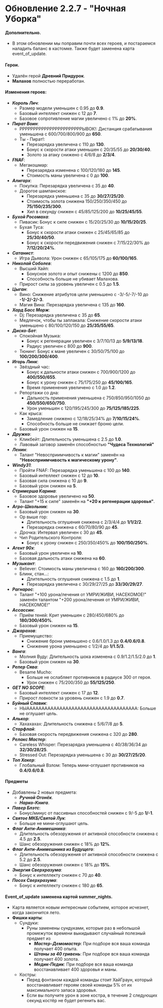 # Обновление 2.2.7 - "Ночная Уборка"
 #### Дополнительно.
  * В этом обновлении мы поправим почти всех героев, и постараемся наладить баланс в кастомке. Также будет заменена карта event_of_update.
 #### Герои.
   * Удалён герой **Древний Придурок**.
   * **Малахов** полностью переработан.
 #### Изменения героев:
   * ***Король Лич***:
     * Размер модели уменьшен с 0.95 до **0.9**.
     * Базовый интеллект снижен с 12 до **7**.
     * Базовое сопротивление магии увеличено с 1% до **20%**.
   * ***Пират Воин***:
     * РРРРРРРРРРРРРРРРРРРРРРРЫВОК!: Дистанция срабатывания уменьшена с 600/700/800/900 до **650**.
     * Ты - Пират!:
        * Перезарядка увеличена с 110 до **130**.
        * Бонус к скорости атаки уменьшен с 20/35/55 до **20/30/40**.
        * Золото за атаку снижено с 4/6/8 до **2/3/4**.
   * ***FNAF***:
     * Мегакошмар: 
        * Перезарядка изменена с 100/120/180 до **145**.
        * Стоимость маны увеличена с 0 до **100**.
   * ***Алигарх***:
     * Покупка: Перезарядка увеличена с 35 до **40**.
     * Дорогое шампанское:
        * Перезарядка уменьшена с 35 до **30/27/25/20**.
        * Стоимость золота снижена 150/250/350/450 до **75/150/235/300**.
        * Хил в секунду снижен с 45/85/125/200 до **10/25/45/55**.
   * ***Бухой Росомаха***:
     * Пивасик: Бонус к силе снижен с 15/20/25/30 до **10/15/20/25**.
     * Бухая Туса:
       * Бонус к скорости атаки снижен с 25/45/65/85 до **25/30/40/50**.
       * Бонус к скорости передвижения снижен с 7/15/22/30% до **7/12/20/24%**.
   * ***Сатанист***:
     * Игра Дьявола: Урон снижен с 65/105/175 до **60/100/165**.
   * ***Николай Соболев***:
     * Высший Хайп:
       * Бонусное золото и опыт снижены с 1200 до **850**.
       * Способность больше не убивает Малахова.
     * Прирост силы за уровень увеличен с 0.5 до **1.5**.
   * ***Цыган***:
     * Вино: Снижение атрибутов цели уменьшено с -3/-5/-7/-10 до **-1/-2/-2/-3**.
     * Магия Вина: Перезарядка увеличена с 135 до **160**.
   * ***Хард Басс Морж***:
     * Dj: Перезарядка увеличена с 35 до **65**.
     * Медлячок, чтобы ты заплакала: Снижение скорости атаки уменьшено с 80/100/120/150 до **25/35/55/65**.
   * ***Диско-Бот***:
     * Спокойная Музыка:
       * Бонус к регенерации увеличен с 3/7/10/13 до **5/9/13/18**.
       * Радиус увеличен с 800 до **900**.
     * Тюнинг: Бонус к мане увеличен с 30/50/75/100 до **100/200/300/400**.
   * ***Игорь Линк***:
     * Звёздный час:
       * Бонус к дальности атаки снижен с 700/900/1200 до **400/550/655**.
       * Бонус к урону снижен с 75/175/250 до **45/100/165**.
       * Время применения увеличено с 1.0 до **1.2**.
     * Репортажи со дна:
       * Дальность применения уменьшена с 750/850/950/1050 до **450/550/650/750**.
       * Урон уменьшен с 120/195/245/300 до **75/125/185/225**.
     * Как крыса:
       * Замедление снижено с 12/18/25/34% до **7/10/15/24%**.
       * Способность больше не снижает броню цели.
     * Базовый урон снижен на **15**.
   * ***Дружко***:
     * Кликбейт: Длительность уменьшена с 2.5 до **1.0**.
     * Лавовый заговор заменён способностью **"Чудеса Технологий"**
   * ***Ленин***:
     * Талант "Невосприимчивость к магии" заменён на **"Невосприимчивость к магическому урону"**.
   * ***Windy31***:
     * Пройти FNAF: Перезарядка уменьшена с 100 до **140**.
     * Базовый интеллект снижен с 12 до **10**.
     * Базовая сила снижена с 10 до **9**.
     * Базовый урон снижен на **5**.
   * ***Стримерша Карина***:
     * Базовое здоровье увеличено на **50**.
     * Талант "+15 к силе" заменён на **"+20 к регенерации здоровья"**.
   * ***Агро-Школьник***:
     * Базовый урон снижен на **30**.
     * Ор выше гор:
        * Длительность оглушения снижена с 2/3/4/4 до **1/1/2/2**.
        * Перезарядка снижена с 60/70/80/90 до **45**.
     * Дрочка: Интервал увеличен с 30 до **45**.
     * Чип Родительского Контроля:
        * Бонус к урону снижен с 250/350/450% до **100/150/250%**.
   * ***Агент 90х***:
     * Базовый урон увеличен на **10**.
     * Базовая дальность атаки снижена на **60**.
   * ***Музыкант***:
     * Believer: Стоимость маны увеличена с 160 до **160/200/300**.
     * Блинк, стан...:
       * Длительность оглушения снижена с 1.5 до **1**.
       * Перезарядка увеличена с 30/29/27/25 до **33/30/29/27**.
   * ***Рагнарос***:
     * Талант "+100 урона/лечения от УМРИ/ЖИВИ, НАСЕКОМОЕ!" заменён талантом "+200 урона/лечения от УМРИ/ЖИВИ, НАСЕКОМОЕ!"
   * ***Ассассин***:
     * Приём теней: Крит уменьшен с 280/450/680% до **180/300/450%**.
     * Базовый урон снижен на **15**.
   * ***Джарахов***:
     * Приемущество:
       * Снижение брони уменьшено с 0.6/1.0/1.3 до **0.4/0.6/0.8**.
       * Снижение урона уменьшено с 1/2/4 до **1/1.5/3**.
   * ***Ванга***:
     * Молния Вуду: Длительность шока изменена с 0.9/1.2/1.5/2.0 до **1**.
     * Базовый урон снижен на **30**.
   * ***Репер Сява***:
     * Besame Mucho:
       * Больше не ослабляет противников в радиусе 300 от героя.
       * Урон снижен с 75/200/350 до **55/125/250**.
   * ***GET NO SCOPE***:
     * Базовый интеллект снижен с 17 до **12**.
     * Прирост ловкости за уровень снижен с 1.9 до **0.7**.
   * ***Буйный Славик***:
     * НЫААААААААААААААААААААААААААААААААААААА: Больше не оглушает цель.
   * ***Алькор***:
     * Хахахахах: Длительность снижена с 5/6/7/8 до **5**.
   * ***Старфлай***:
     * Базовая скорость передвижения снижена с 320 до **280**.
   * ***Релакс Мастер***:
     * Careless Whisper: Перезарядка уменьшена с 40/38/36/34  до **32/30/28/25**.
     * Stressed Out: Перезарядка уменьшена с 30 до **30/27/25/20**.
   * ***Топ Хакер***:
     * Глобальный Взлом: Теперь мини-оглушает противников на **0.4/0.6/0.8**.
 #### Предметы
   * Добавлены 2 новых предмета:
     * ***Ручной Огонёк***.
     * ***Нарко-Книга***.
   * ***Павер Блэтс***:
     * Бонус/минус от пассивных способностей снижен с 9/-5 до **1/-1**.
   * ***Святое МКБ/Святой Лук***:
     * Больше не мини-оглушают цель.
   * ***Флаг Анти-Анимешника***:
     * Длительность обезоружения от активной способности снижена с 4.5 до **2.5**.
     * Шанс обезоружения снижен с 18% до **12%**.
   * ***Флаг Анти-Анимешника из Будущего***:
     * Длительность обезоружения от активной способности снижена с 5.2 до **2.5**.
     * Шанс обезоружения снижен с 18% до **15%**.
   * ***Энергия Сверхразума***:
     * Бонус к интеллекту снижен с 70 до **40**.
   * ***Посох Сверхразума***:
     * Бонус к интеллекту снижен с 180 до **65**.
 #### Event_of_update заменена картой summer_nights.
   * Карта является новым интересным событием, которое исчезнет, когда закончится лето.
   * **Фишки карты**:
     * Сундуки:
       * Руны заменены сундуками, которые раз в небольшой промежуток времени выкидывают случайный полезный предмет из 
         * ***Мастер-Демомастер***: При подборе вся ваша команда получает 400 опыта.
         * ***Штаны за 40 гривень***: При подборе вся ваша команда получает 400 золота.
         * ***Медик-Педик***: При подборе вся ваша команда восстанавливает 400 здоровья и маны.
     * Костры:
       * Перед фонтаном каждой команды стоит ХайГраун, который восстанавливает героям своей команды 5% от их максимального запаса здоровья.
       * Если вы получите урон в зоне костра, в течение 2 следующих секунд костёр не будет регенить вас.
